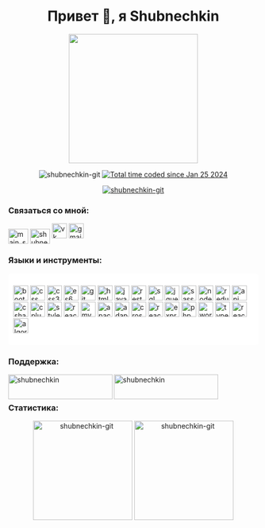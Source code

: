 <h1 align="center">Привет 👋, я Shubnechkin</h1>

<p align="center"> 
  <img style="height:auto;" alt="" src="https://avatars.githubusercontent.com/u/51329173?v=4" width="260" height="260" class="avatar avatar-user width-full border color-bg-default">
<p align="center">
  <img src="https://komarev.com/ghpvc/?username=shubnechkin-git&label=Profile%20views&color=0e75b6&style=flat" alt="shubnechkin-git" /> <a href="https://wakatime.com/@018d404d-ac1a-4b76-bcf9-a2bd89cec2ba"><img src="https://wakatime.com/badge/user/018d404d-ac1a-4b76-bcf9-a2bd89cec2ba.svg" alt="Total time coded since Jan 25 2024" /></a>
</p>

</p>

<p align="center"> <a href="https://github.com/ryo-ma/github-profile-trophy"><img src="https://github-profile-trophy.vercel.app/?username=shubnechkin-git" alt="shubnechkin-git" /></a> </p>

<h3 align="left">Связаться со мной:</h3>
<p align="left">
<a href="https://instagram.com/main_shubnechkin" target="blank"><img align="center" src="https://raw.githubusercontent.com/rahuldkjain/github-profile-readme-generator/master/src/images/icons/Social/instagram.svg" alt="main_shubnechkin" height="30" width="40" /></a>
<a href="https://www.youtube.com/c/shubnechkin" target="blank"><img align="center" src="https://raw.githubusercontent.com/rahuldkjain/github-profile-readme-generator/master/src/images/icons/Social/youtube.svg " alt="shubnechkin" height="30" width="40" /></a>
  <a href="https://vk.com/shubnechkin" target="_blank" rel="noreferrer"><img src="https://img.shields.io/badge/VK-4680C2?style=for-the-badge&logo=vk&logoColor=white" alt="vk" height="30"/></a>
  <a href="mailto:sdnuva2004@gmail.com" target="_blank" rel="noreferrer"><img src="https://img.shields.io/badge/Gmail-D14836?style=for-the-badge&logo=gmail&logoColor=white" alt="gmail" height="30"/></a>

</p>

<h3 align="left">Языки и инструменты:</h3>
<div style="background-color:#fff;padding:10px;border-radius:5px;">
<p align="left">
  <a href="https://getbootstrap.com" target="_blank" rel="noreferrer"><img src="https://img.shields.io/badge/Bootstrap-563D7C?style=for-the-badge&logo=bootstrap&logoColor=white" alt="bootstrap" height="30"/></a>
  <a href="https://developer.mozilla.org/en-US/docs/Web/CSS" target="_blank" rel="noreferrer"><img src="https://img.shields.io/badge/CSS-1572B6?style=for-the-badge&logo=css3&logoColor=white" alt="css" height="30"/></a>
  <a href="https://developer.mozilla.org/en-US/docs/Web/CSS" target="_blank" rel="noreferrer"><img src="https://img.shields.io/badge/CSS3-1572B6?style=for-the-badge&logo=css3&logoColor=white" alt="css3" height="30"/></a>
  <a href="https://www.ecma-international.org/ecma-262/6.0/" target="_blank" rel="noreferrer"><img src="https://img.shields.io/badge/ES6-F7DF1E?style=for-the-badge&logo=javascript&logoColor=black" alt="es6" height="30"/></a>
  <a href="https://git-scm.com/" target="_blank" rel="noreferrer"><img src="https://img.shields.io/badge/Git-F05032?style=for-the-badge&logo=git&logoColor=white" alt="git" height="30"/></a>
  <a href="https://developer.mozilla.org/en-US/docs/Web/HTML" target="_blank" rel="noreferrer"><img src="https://img.shields.io/badge/HTML5-E34F26?style=for-the-badge&logo=html5&logoColor=white" alt="html5" height="30"/></a>
  <a href="https://developer.mozilla.org/en-US/docs/Web/JavaScript" target="_blank" rel="noreferrer"><img src="https://img.shields.io/badge/JavaScript-F7DF1E?style=for-the-badge&logo=javascript&logoColor=black" alt="javascript" height="30"/></a>
  <a href="https://en.wikipedia.org/wiki/Representational_state_transfer" target="_blank" rel="noreferrer"><img src="https://img.shields.io/badge/REST%20API-005571?style=for-the-badge&logo=rest&logoColor=white" alt="restapi" height="30"/></a>
  <a href="https://www.w3schools.com/sql/" target="_blank" rel="noreferrer"><img src="https://img.shields.io/badge/SQL-4479A1?style=for-the-badge&logo=sql&logoColor=white" alt="sql" height="30"/></a>
  <a href="https://jquery.com/" target="_blank" rel="noreferrer"><img src="https://img.shields.io/badge/jQuery-0769AD?style=for-the-badge&logo=jquery&logoColor=white" alt="jquery" height="30"/></a>
  <a href="https://sass-lang.com" target="_blank" rel="noreferrer"><img src="https://img.shields.io/badge/Sass-CC6699?style=for-the-badge&logo=sass&logoColor=white" alt="sass" height="30"/></a>
  <a href="https://nodejs.org" target="_blank" rel="noreferrer"><img src="https://img.shields.io/badge/Node.js-339933?style=for-the-badge&logo=node.js&logoColor=white" alt="nodejs" height="30"/></a>
  <a href="https://redux.js.org" target="_blank" rel="noreferrer"><img src="https://img.shields.io/badge/Redux-764ABC?style=for-the-badge&logo=redux&logoColor=white" alt="redux" height="30"/></a>
  <a href="https://developer.mozilla.org/en-US/docs/Web/API" target="_blank" rel="noreferrer"><img src="https://img.shields.io/badge/API-4EAA25?style=for-the-badge&logo=api&logoColor=white" alt="api" height="30"/></a>
  <a href="https://docs.microsoft.com/en-us/dotnet/csharp/" target="_blank" rel="noreferrer"><img src="https://img.shields.io/badge/C%23-239120?style=for-the-badge&logo=c-sharp&logoColor=white" alt="csharp" height="30"/></a>
  <a href="https://isocpp.org/" target="_blank" rel="noreferrer"><img src="https://img.shields.io/badge/C%2B%2B-00599C?style=for-the-badge&logo=c%2B%2B&logoColor=white" alt="cplusplus" height="30"/></a>
  <a href="https://styled-components.com/" target="_blank" rel="noreferrer"><img src="https://img.shields.io/badge/Styled%20Components-DB7093?style=for-the-badge&logo=styled-components&logoColor=white" alt="styledcomponents" height="30"/></a>
  <a href="https://reactnative.dev/" target="_blank" rel="noreferrer"><img src="https://img.shields.io/badge/React_Native-20232A?style=for-the-badge&logo=react&logoColor=61DAFB" alt="reactnative" height="30"/></a>
  <a href="https://www.mysql.com/" target="_blank" rel="noreferrer"><img src="https://img.shields.io/badge/MySQL-4479A1?style=for-the-badge&logo=mysql&logoColor=white" alt="mysql" height="30"/></a>
  <a href="https://httpd.apache.org/" target="_blank" rel="noreferrer"><img src="https://img.shields.io/badge/Apache%20HTTP%20Server-D22128?style=for-the-badge&logo=apache&logoColor=white" alt="apachehttpserver" height="30"/></a>
  <a href="https://www.w3schools.com/html/html_responsive.asp" target="_blank" rel="noreferrer"><img src="https://img.shields.io/badge/Adaptive%20Layout-4285F4?style=for-the-badge&logo=html5&logoColor=white" alt="adaptivelayout" height="30"/></a>
  <a href="https://developer.mozilla.org/en-US/docs/Glossary/Crossbrowser" target="_blank" rel="noreferrer"><img src="https://img.shields.io/badge/Crossbrowser%20Layout-FF5733?style=for-the-badge&logo=mozilla&logoColor=white" alt="crossbrowserlayout" height="30"/></a>
  <a href="https://reactjs.org/" target="_blank" rel="noreferrer"><img src="https://img.shields.io/badge/React-61DAFB?style=for-the-badge&logo=react&logoColor=black" alt="react" height="30"/></a>
  <a href="https://expressjs.com/" target="_blank" rel="noreferrer"><img src="https://img.shields.io/badge/Express.js-000000?style=for-the-badge&logo=express&logoColor=white" alt="expressjs" height="30"/></a>
  <a href="https://www.php.net" target="_blank" rel="noreferrer"><img src="https://img.shields.io/badge/PHP-777BB4?style=for-the-badge&logo=php&logoColor=white" alt="php" height="30"/></a>
  <a href="https://wordpress.org/" target="_blank" rel="noreferrer"><img src="https://img.shields.io/badge/Wordpress-21759B?style=for-the-badge&logo=wordpress&logoColor=white" alt="wordpress" height="30"/></a>
  <a href="https://www.typescriptlang.org" target="_blank" rel="noreferrer"><img src="https://img.shields.io/badge/TypeScript-3178C6?style=for-the-badge&logo=typescript&logoColor=white" alt="typescript" height="30"/></a>
  <a href="https://reactjs.org/" target="_blank" rel="noreferrer"><img src="https://img.shields.io/badge/React-61DAFB?style=for-the-badge&logo=react&logoColor=black" alt="reactjs" height="30"/></a>
  <a href="https://en.wikipedia.org/wiki/Algorithm" target="_blank" rel="noreferrer"><img src="https://img.shields.io/badge/Algorithms%20and%20Data%20Structures-008000?style=for-the-badge&logo=wikipedia&logoColor=white" alt="algorithmsdatastructures" height="30"/></a>
</p>
</div>
<h3 align="left">Поддержка: </h3>
<p align="left">
  <a href="https://www.buymeacoffee.com/shubnechkin"> <img align="left" src="https://cdn.buymeacoffee.com/buttons/v2/default-yellow.png" height="50" width="210" alt="shubnechkin" /></a>
  <a href="https://ko-fi.com/shubnechkin"> <img align="left" src="https://cdn.ko-fi.com/cdn/kofi3.png?v=3" height="50" width="210" alt="shubnechkin" /></a>
</p>
<p></p>
<br><br>
<h3 align="left">Статистика: </h3>
<p align="center">
  <img src="https://github-readme-stats.vercel.app/api?username=shubnechkin-git&show_icons=true&locale=en" alt="shubnechkin-git" height="200px" />
  <img src="https://github-readme-stats.vercel.app/api/top-langs?username=shubnechkin-git&show_icons=true&locale=en&layout=compact" alt="shubnechkin-git" height="200px"/>
</p>
